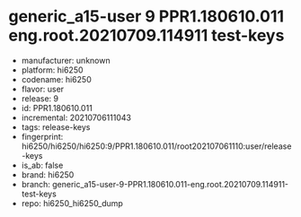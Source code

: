 # generic_a15-user 9 PPR1.180610.011 eng.root.20210709.114911 test-keys
- manufacturer: unknown
- platform: hi6250
- codename: hi6250
- flavor: user
- release: 9
- id: PPR1.180610.011
- incremental: 20210706111043
- tags: release-keys
- fingerprint: hi6250/hi6250/hi6250:9/PPR1.180610.011/root202107061110:user/release-keys
- is_ab: false
- brand: hi6250
- branch: generic_a15-user-9-PPR1.180610.011-eng.root.20210709.114911-test-keys
- repo: hi6250_hi6250_dump
